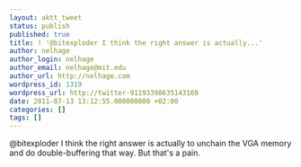 ```yaml
---
layout: aktt_tweet
status: publish
published: true
title: ! '@bitexploder I think the right answer is actually...'
author: nelhage
author_login: nelhage
author_email: nelhage@mit.edu
author_url: http://nelhage.com
wordpress_id: 1319
wordpress_url: http://twitter-91193398635143169
date: 2011-07-13 13:12:55.000000000 +02:00
categories: []
tags: []
---
```

@bitexploder I think the right answer is actually to unchain the VGA memory and do double-buffering that way. But that's a pain.
